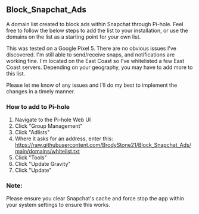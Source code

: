## Block_Snapchat_Ads
A domain list created to block ads within Snapchat through Pi-hole. Feel free to follow the below steps to add the list to your installation, or use the domains on the list as a starting point for your own list.

This was tested on a Google Pixel 5. There are no obvious issues I've discovered. I'm still able to send/receive snaps, and notifications are working fine. I'm located on the East Coast so I've whitelisted a few East Coast servers. Depending on your geography, you may have to add more to this list. 

Please let me know of any issues and I'll do my best to implement the changes in a timely manner.

### How to add to Pi-hole
1. Navigate to the Pi-hole Web UI
2. Click "Group Management" 
3. Click "Adlists"
4. Where it asks for an address, enter this: https://raw.githubusercontent.com/BrodyStone21/Block_Snapchat_Ads/main/domains/whitelist.txt
5. Click "Tools"
6. Click "Update Gravity"
7. Click "Update"

### Note: 
Please ensure you clear Snapchat's cache and force stop the app within your system settings to ensure this works. 
